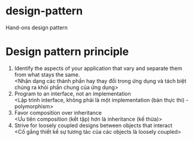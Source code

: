 # design-pattern
Hand-ons design pattern

# Design pattern principle
1. Identify the aspects of your application that vary and separate them from what stays the same.<br>
<Nhận dạng các thành phần hay thay đổi trong ứng dụng và tách biệt chúng ra khỏi phần chung của ứng dụng>
2. Program to an interface, not an implementation <br>
<Lập trình interface, không phải là một implementation (bản thực thi) - polymorphism>
3. Favor composition over inheritance <br>
<Ưu tiên composition (kết tập) hơn là inheritance (kế thừa)>
4. Strive for loosely coupled designs between objects that interact <br>
<Cố gắng thiết kế sự tương tác của các objects là loosely coupled>